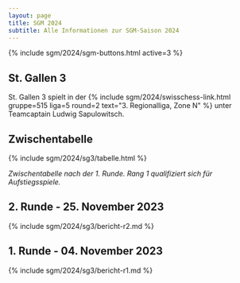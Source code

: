```yaml
---
layout: page
title: SGM 2024
subtitle: Alle Informationen zur SGM-Saison 2024
---
```


{% include sgm/2024/sgm-buttons.html active=3 %}

## St. Gallen 3

St. Gallen 3 spielt in der
{% include sgm/2024/swisschess-link.html gruppe=515 liga=5 round=2 text="3. Regionalliga, Zone N" %}
unter Teamcaptain Ludwig Sapulowitsch.

## Zwischentabelle

{% include sgm/2024/sg3/tabelle.html %}

_Zwischentabelle nach der 1. Runde. Rang 1 qualifiziert sich für Aufstiegsspiele._

## 2. Runde - 25. November 2023

{% include sgm/2024/sg3/bericht-r2.md %}

## 1. Runde - 04. November 2023

{% include sgm/2024/sg3/bericht-r1.md %}

<style>
table th, table td:nth-of-type(4) {
    white-space: nowrap;
}
</style>
